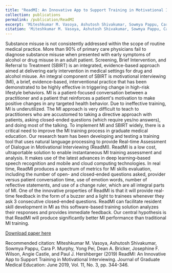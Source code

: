 ```yaml
---
title: "ReadMI: An Innovative App to Support Training in Motivational Interviewing"
collection: publications
permalink: /publication/ReadMI
excerpt: 'Miteshkumar M. Vasoya, Ashutosh Shivakumar, Sowmya Pappu, Cara P. Murphy, Yong Pei, Dean A. Bricker, Josephine F. Wilson, Angie Castle, and Paul J. Hershberger (2019) ReadMI: An Innovative App to Support Training in Motivational Interviewing. Journal of Graduate Medical Education: June 2019, Vol. 11, No. 3, pp. 344-346.'
citation: 'Miteshkumar M. Vasoya, Ashutosh Shivakumar, Sowmya Pappu, Cara P. Murphy, Yong Pei, Dean A. Bricker, Josephine F. Wilson, Angie Castle, and Paul J. Hershberger (2019) ReadMI: An Innovative App to Support Training in Motivational Interviewing. Journal of Graduate Medical Education: June 2019, Vol. 11, No. 3, pp. 344-346.'
---
```

Substance misuse is not consistently addressed within the scope of routine medical practice. More than 90% of primary care physicians fail to diagnose substance misuse when presented with early symptoms of alcohol or drug misuse in an adult patient. Screening, Brief Intervention, and Referral to Treatment (SBIRT) is an integrated, evidence-based approach aimed at delivering early intervention in medical settings for drug and alcohol misuse. An integral component of SBIRT is motivational interviewing (MI), a brief, evidence-based, interventional practice that has been demonstrated to be highly effective in triggering change in high-risk lifestyle behaviors. MI is a patient-focused conversation between a practitioner and a patient that reinforces a patient's motivation to make positive changes in any targeted health behavior. Due to ineffective training, MI is underutilized. The MI approach is very difficult to teach to practitioners who are accustomed to taking a directive approach with patients, asking closed-ended questions (which require yes/no answers), and doing most of the talking. To implement MI and SBIRT widely, there is a critical need to improve the MI training process in graduate medical education.
Our research team has been developing and testing a training tool that uses natural language processing to provide Real-time Assessment of Dialogue in Motivational Interviewing (ReadMI). ReadMI is a low cost, ultraportable solution to enable instantaneous MI training assessment and analysis. It makes use of the latest advances in deep learning–based speech recognition and mobile and cloud computing technologies. In real time, ReadMI produces a spectrum of metrics for MI skills evaluation, including the number of open- and closed-ended questions asked, provider versus patient conversation time, use of emotion words, number of reflective statements, and use of a change ruler, which are all integral parts of MI. One of the innovative properties of ReadMI is that it will provide real-time feedback in the form of a buzzer and a light to trainees whenever they ask 3 consecutive closed-ended questions. ReadMI can facilitate resident skill development in MI as this software-based training solution analyzes their responses and provides immediate feedback. Our central hypothesis is that ReadMI will produce significantly better MI performance than traditional MI training.

[Download paper here](https://www.jgme.org/doi/pdf/10.4300/JGME-D-18-00839.1)

Recommended citation: Miteshkumar M. Vasoya, Ashutosh Shivakumar, Sowmya Pappu, Cara P. Murphy, Yong Pei, Dean A. Bricker, Josephine F. Wilson, Angie Castle, and Paul J. Hershberger (2019) ReadMI: An Innovative App to Support Training in Motivational Interviewing. Journal of Graduate Medical Education: June 2019, Vol. 11, No. 3, pp. 344-346.
